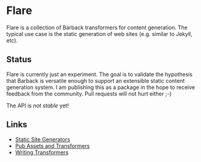 Flare
=====

Flare is a collection of Barback transformers for content generation.
The typical use case is the static generation of web sites (e.g. similar
to Jekyll, etc).


Status
------

Flare is currently just an experiment. The goal is to validate the hypothesis
that Barback is versatile enough to support an extensible static content generation
system. I am publishing this as a package in the hope to receive feedback 
from the community. Pull requests will not hurt either ;-)

The API is *not stable* yet!
 
 
Links
-----

* [Static Site Generators](http://staticsitegenerators.net/)
* [Pub Assets and Transformers](https://www.dartlang.org/tools/pub/assets-and-transformers.html)
* [Writing Transformers](https://www.dartlang.org/tools/pub/transformers/examples/)